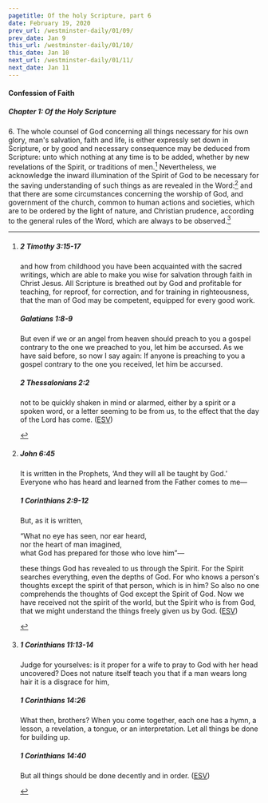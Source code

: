 ```yaml
---
pagetitle: Of the holy Scripture, part 6
date: February 19, 2020
prev_url: /westminster-daily/01/09/
prev_date: Jan 9
this_url: /westminster-daily/01/10/
this_date: Jan 10
next_url: /westminster-daily/01/11/
next_date: Jan 11
---
```


#### Confession of Faith

##### Chapter 1: Of the Holy Scripture

6\. The whole counsel of God concerning all things necessary for his own glory, man's salvation, faith and life, is either expressly set down in Scripture, or by good and necessary consequence may be deduced from Scripture: unto which nothing at any time is to be added, whether by new revelations of the Spirit, or traditions of men.[^fnref:wcf1] Nevertheless, we acknowledge the inward illumination of the Spirit of God to be necessary for the saving understanding of such things as are revealed in the Word:[^fnref:wcf2] and that there are some circumstances concerning the worship of God, and government of the church, common to human actions and societies, which are to be ordered by the light of nature, and Christian prudence, according to the general rules of the Word, which are always to be observed.[^fnref:wcf3]

[^fnref:wcf1]: <div class="esv"><h5>2 Timothy 3:15-17</h5> <div class="esv-text"><p id="p55003015.01-1">and how from childhood you have been acquainted with the sacred writings, which are able to make you wise for salvation through faith in Christ Jesus. All Scripture is breathed out by God and profitable for teaching, for reproof, for correction, and for training in righteousness, that the man of God may be competent, equipped for every good work.</p> </div><h5>Galatians 1:8-9</h5> <div class="esv-text"><p id="p48001008.01-2">But even if we or an angel from heaven should preach to you a gospel contrary to the one we preached to you, let him be accursed. As we have said before, so now I say again: If anyone is preaching to you a gospel contrary to the one you received, let him be accursed.</p> </div><h5>2 Thessalonians 2:2</h5> <div class="esv-text"><p id="p53002002.01-3">not to be quickly shaken in mind or alarmed, either by a spirit or a spoken word, or a letter seeming to be from us, to the effect that the day of the Lord has come.  (<a href="http://www.esv.org" class="copyright">ESV</a>)</p> </div> </div>

[^fnref:wcf2]: <div class="esv"><h5>John 6:45</h5> <div class="esv-text"><p id="p43006045.01-1"><span class="woc">It is written in the Prophets, &#8216;And they will all be taught by God.&#8217; Everyone who has heard and learned from the Father comes to me&#8212;</span></p> </div><h5>1 Corinthians 2:9-12</h5> <div class="esv-text"><p id="p46002009.01-2">But, as it is written,</p> <div class="block-indent"> <p class="line-group" id="p46002009.06-2">&#8220;What no eye has seen, nor ear heard,<br /> <span class="indent"></span>nor the heart of man imagined,<br /> what God has prepared for those who love him&#8221;&#8212;</p> </div>  <p class="same-paragraph" id="p46002010.01-2">these things God has revealed to us through the Spirit. For the Spirit searches everything, even the depths of God. For who knows a person's thoughts except the spirit of that person, which is in him? So also no one comprehends the thoughts of God except the Spirit of God. Now we have received not the spirit of the world, but the Spirit who is from God, that we might understand the things freely given us by God.  (<a href="http://www.esv.org" class="copyright">ESV</a>)</p> </div> </div>

[^fnref:wcf3]: <div class="esv"><h5>1 Corinthians 11:13-14</h5> <div class="esv-text"><p id="p46011013.01-1">Judge for yourselves: is it proper for a wife to pray to God with her head uncovered? Does not nature itself teach you that if a man wears long hair it is a disgrace for him,</p> </div><h5>1 Corinthians 14:26</h5> <div class="esv-text"> <p id="p46014026.03-2">What then, brothers? When you come together, each one has a hymn, a lesson, a revelation, a tongue, or an interpretation. Let all things be done for building up.</p> </div><h5>1 Corinthians 14:40</h5> <div class="esv-text"><p id="p46014040.01-3">But all things should be done decently and in order.  (<a href="http://www.esv.org" class="copyright">ESV</a>)</p> </div> </div>

